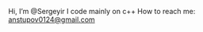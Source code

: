 Hi, I’m @Sergeyir
I code mainly on c++
How to reach me: anstupov0124@gmail.com

<!---
Sergeyir/Sergeyir is a ✨ special ✨ repository because its `README.md` (this file) appears on your GitHub profile.
You can click the Preview link to take a look at your changes.
--->
